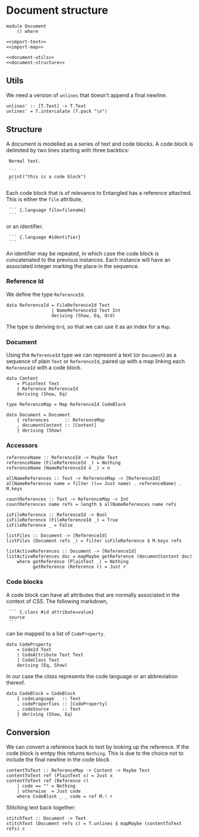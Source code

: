 # Document structure

``` {.haskell file=app/Document.hs}
module Document
    () where

<<import-text>>
<<import-map>>

<<document-utils>>
<<document-structure>>
```

## Utils

We need a version of `unlines` that doesn't append a final newline.

``` {.haskell #document-utils}
unlines' :: [T.Text] -> T.Text
unlines' = T.intercalate (T.pack "\n")
```

## Structure

A document is modelled as a series of text and code blocks. A code block is delimited by two lines starting with three backtics:

~~~
 Normal text.

 ```
 print("this is a code block")
 ```
~~~

Each code block that is of relevance to Entangled has a reference attached. This is either the `file` attribute,

~~~
 ``` {.language file=filename}
 ```
~~~

or an identifier.

~~~
 ``` {.language #identifier}
 ```
~~~

An identifier may be repeated, in which case the code block is concatenated to the previous instances. Each instance will have an associated integer marking the place in the sequence. 

### Reference Id
We define the type `ReferenceId`.

``` {.haskell #document-structure}
data ReferenceId = FileReferenceId Text
                 | NameReferenceId Text Int
                 deriving (Show, Eq, Ord)
```

The type is deriving `Ord`, so that we can use it as an index for a `Map`.


### Document
Using the `ReferenceId` type we can represent a text (or `Document`) as a sequence of plain `Text` or `ReferenceId`, paired up with a map linking each `ReferenceId` with a code block.

``` {.haskell #document-structure}
data Content
    = PlainText Text
    | Reference ReferenceId
    deriving (Show, Eq)

type ReferenceMap = Map ReferenceId CodeBlock

data Document = Document
    { references      :: ReferenceMap
    , documentContent :: [Content]
    } deriving (Show)
```

### Accessors

``` {.haskell #document-structure}
referenceName :: ReferenceId -> Maybe Text
referenceName (FileReferenceId _) = Nothing
referenceName (NameReferenceId n _) = n

allNameReferences :: Text -> ReferenceMap -> [ReferenceId]
allNameReferences name = filter ((== Just name) . referenceName) . M.keys

countReferences :: Text -> ReferenceMap -> Int
countReferences name refs = length $ allNameReferences name refs

isFileReference :: ReferenceId -> Bool
isFileReference (FileReferenceId _) = True
isFileReference _ = False

listFiles :: Document -> [ReferenceId]
listFiles (Document refs _) = filter isFileReference $ M.keys refs

listActiveReferences :: Document -> [ReferenceId]
listActiveReferences doc = mapMaybe getReference (documentContent doc)
    where getReference (PlainText _) = Nothing
          getReference (Reference r) = Just r
```

### Code blocks

A code block can have all attributes that are normally associated in the context of CSS. The following markdown,

~~~
 ``` {.class #id attribute=value}
 source
 ```
~~~

can be mapped to a list of `CodeProperty`.

``` {.haskell #document-structure}
data CodeProperty
    = CodeId Text
    | CodeAttribute Text Text
    | CodeClass Text
    deriving (Eq, Show)
```

In our case the *class* represents the code language or an abbreviation thereof.

``` {.haskell #document-structure}
data CodeBlock = CodeBlock
    { codeLanguage   :: Text
    , codeProperties :: [CodeProperty]
    , codeSource     :: Text
    } deriving (Show, Eq)
```

## Conversion

We can convert a reference back to text by looking up the reference. If the code block is emtpy this returns `Nothing`. This is due to the choice not to include the final newline in the code block.

``` {.haskell #document-conversion}
contentToText :: ReferenceMap -> Content -> Maybe Text
contentToText ref (PlainText x) = Just x
contentToText ref (Reference r) 
    | code == "" = Nothing
    | otherwise  = Just code
    where CodeBlock _ _ code = ref M.! r
```

Stitching text back together:

``` {.haskell #document-conversion}
stitchText :: Document -> Text
stitchText (Document refs c) = T.unlines $ mapMaybe (contentToText refs) c
```

